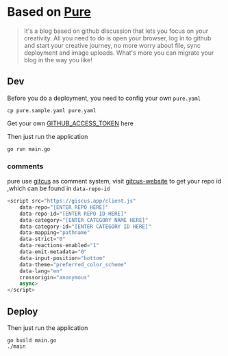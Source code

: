 # Based on [Pure](https://github.com/LeetaoGoooo/pure)

> It's a blog based on github discussion that lets you focus on your creativity. All you need to do is open your browser, log in to github and start your creative journey, no more worry about file, sync deployment and image uploads. What's more  you can migrate your blog in the way you like!

## Dev

Before you do a deployment, you need to config your own `pure.yaml`

```shell
cp pure.sample.yaml pure.yaml
```
Get your own [GITHUB_ACCESS_TOKEN](https://github.com/settings/tokens) here

Then just run the application

```shell
go run main.go
```

### comments

pure use [gitcus](https://github.com/giscus/giscus) as comment system, visit [gitcus-website](https://giscus.app/) to get your repo id ,which can be found in `data-repo-id`

```js
<script src="https://giscus.app/client.js"
    data-repo="[ENTER REPO HERE]"
    data-repo-id="[ENTER REPO ID HERE]"
    data-category="[ENTER CATEGORY NAME HERE]"
    data-category-id="[ENTER CATEGORY ID HERE]"
    data-mapping="pathname"
    data-strict="0"
    data-reactions-enabled="1"
    data-emit-metadata="0"
    data-input-position="bottom"
    data-theme="preferred_color_scheme"
    data-lang="en"
    crossorigin="anonymous"
    async>
</script>
```

## Deploy

Then just run the application

```shell
go build main.go
./main
```
